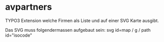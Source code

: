 # avpartners

TYPO3 Extension welche Firmen als Liste und auf einer SVG Karte ausgibt.

Das SVG muss folgendermassen aufgebaut sein:
svg id=map / g / path id="isocode"
